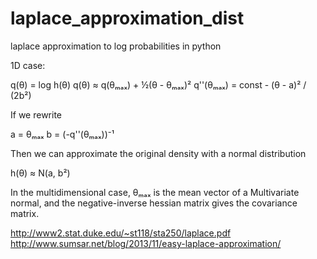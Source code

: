 # laplace_approximation_dist
laplace approximation to log probabilities in python

1D case:

q(θ) = log h(θ)
q(θ) ≈ q(θₘₐₓ) + ½(θ - θₘₐₓ)² q''(θₘₐₓ) = const - (θ - a)² / (2b²)

If we rewrite

a = θₘₐₓ
b = (-q''(θₘₐₓ))⁻¹

Then we can approximate the original density with a normal distribution 

h(θ) ≈ N(a, b²)

In the multidimensional case, θₘₐₓ is the mean vector of a Multivariate normal, and the negative-inverse hessian matrix gives the covariance matrix.

http://www2.stat.duke.edu/~st118/sta250/laplace.pdf
http://www.sumsar.net/blog/2013/11/easy-laplace-approximation/
